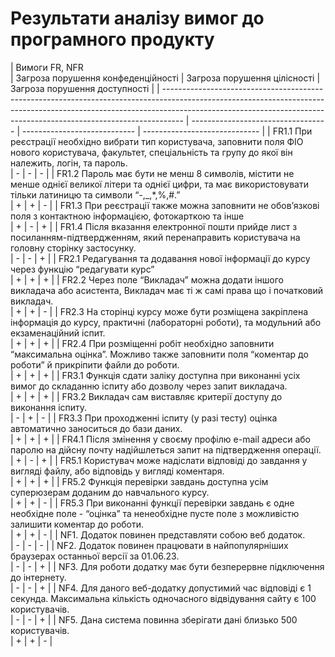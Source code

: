 # Результати аналізу вимог до програмного продукту
| Вимоги FR, NFR                                                                                                                                                     
        | Загроза порушення конфеденційності | Загроза порушення цілісності | Загроза порушення доступності |
| ----------------------------------------------------------------------------------------------------------------------------------------------------------------------------------------------------------------------------------------------- | ---------------------------------- | ---------------------------- | ----------------------------- |
| FR1.1 При реєстрації необхідно вибрати тип користувача, заповнити поля ФІО нового користувача, факультет, спеціальність та групу до якої він належить, логін, та пароль.                                                      
        |                -                   |               -              |               -               |
| FR1.2 Пароль має бути не менш 8 символів, містити не менше однієї великої літери та однієї цифри, та має використовувати тільки латиницю та символи “-,_,*,%,#.”   
        |                +                   |               +              |               -               |
| FR1.3 При реєстрації также можна заповнити не обов’язкові поля з контактною інформацією, фотокарткою та інше                                                        
        |                +                   |               -              |               +               |
| FR1.4 Після вказання електронної пошти прийде лист з посиланням-підтвердженням, який перенаправить користувача на головну сторінку застосунку.                      
        |                -                   |               -              |               +               |
| FR2.1 Редагування та додавання нової інформації до курсу через функцію “редагувати курс”                                                                           
        |                +                   |               +              |               +               |
| FR2.2 Через поле “Викладач” можна додати іншого викладача або асистента, Викладач має ті ж самі права що і початковий викладач.                                    
        |                +                   |               +              |               -               |
| FR2.3 На сторінці курсу може бути розміщена закріплена інформація до курсу, практичні (лабораторні роботи), та модульний або екзаменаційний іспит.                  
        |                +                   |               +              |               +               |
| FR2.4 При розміщенні робіт необхідно заповнити “максимальна оцінка”. Можливо также заповнити поля “коментар до роботи” й прикріпити файли до роботи.               
        |                +                   |               +              |               +               |
| FR3.1 Функція сдати заліку доступна при виконанні усіх вимог до складанню іспиту або дозволу через запит викладача.                                                
        |                +                   |               +              |               +               |
| FR3.2 Викладач сам виставляє критерії доступу до виконання іспиту.                                                                                                  
        |                -                   |               +              |               -               |
| FR3.3 При проходженні іспиту (у разі тесту) оцінка автоматично заноситься до бази даних.                                                                           
        |                +                   |               +              |               +               |
| FR4.1 Після змінення у своєму профілю e-mail адреси або паролю на дійсну почту надійшлеться запит на підтвердження операції.                                       
        |                +                   |               -              |               +               |
| FR5.1 Користувач може надіслати відповіді до завдання у вигляді файлу, або відповідь у вигляді коментаря.                                                           
        |                +                   |               +              |               +               |
| FR5.2 Функція перевірки завдань доступна усім суперюзерам доданим до навчального курсу.                                                                             
        |                +                   |               +              |               -               |
| FR5.3 При виконанні функції перевірки завдань є одне необхідне поле - “оцінка” та ненеобхідне пусте поле з можливістю залишити коментар до роботи.                 
        |                +                   |               +              |               -               |
| NF1. Додаток повинен представляти собою веб додаток.                                                                                                                
        |                -                   |               -              |               -               |
| NF2. Додаток повинен працювати в найпопулярніших браузерах останньої версії за 01.06.23.                                                                           
        |                -                   |               -              |               +               |
| NF3. Для роботи додатку має бути безперервне підключення до інтернету.                                                                                              
        |                -                   |               -              |               +               |
| NF4. Для даного веб-додатку допустимий час відповіді є 1 секунда. Максимальна кількість одночасного відвідування сайту є 100 користувачів.                          
        |                -                   |               -              |               +               |
| NF5. Дана система повинна зберігати дані близько 500 користувачів.                                                                                                 
        |                +                   |               +              |               -               |
